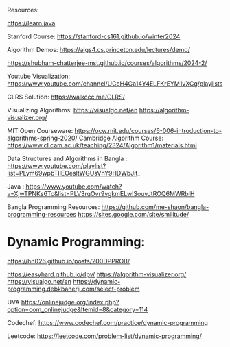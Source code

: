 Resources:

https://learn.java

Stanford Course: https://stanford-cs161.github.io/winter2024

Algorithm Demos: https://algs4.cs.princeton.edu/lectures/demo/

https://shubham-chatterjee-mst.github.io/courses/algorithms/2024-2/

Youtube Visualization: https://www.youtube.com/channel/UCcH4Ga14Y4ELFKrEYM1vXCg/playlists

CLRS Solution: https://walkccc.me/CLRS/

Visualizing Algorithms: 
https://visualgo.net/en
https://algorithm-visualizer.org/

MIT Open Courseware: https://ocw.mit.edu/courses/6-006-introduction-to-algorithms-spring-2020/
Cambridge Algorithm Course: https://www.cl.cam.ac.uk/teaching/2324/Algorithm1/materials.html

Data Structures and Algorithms in Bangla : https://www.youtube.com/playlist?list=PLym69wpbTIIEOesltWGUsVnY9HDWbJit_

Java : https://www.youtube.com/watch?v=XjwTPNKs6Tc&list=PLV3rqOvr9vgkmELwlSouvJtROQ6MWRbIH

Bangla Programming Resources: 
https://github.com/me-shaon/bangla-programming-resources
https://sites.google.com/site/smilitude/



# Dynamic Programming:

https://hn026.github.io/posts/200DPPROB/

https://easyhard.github.io/dpv/
https://algorithm-visualizer.org/
https://visualgo.net/en
https://dynamic-programming.debkbanerji.com/select-problem

UVA https://onlinejudge.org/index.php?option=com_onlinejudge&Itemid=8&category=114

Codechef: https://www.codechef.com/practice/dynamic-programming

Leetcode: https://leetcode.com/problem-list/dynamic-programming/

